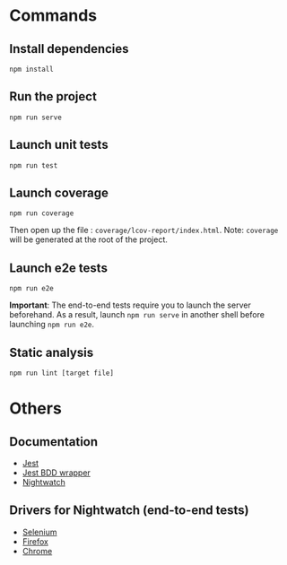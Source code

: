 # Commands
## Install dependencies
```
npm install
```

## Run the project
```
npm run serve
```

## Launch unit tests
```
npm run test
```

## Launch coverage
```
npm run coverage
```

Then open up the file : `coverage/lcov-report/index.html`. Note: `coverage` will be generated at the root of the project.

## Launch e2e tests
```
npm run e2e
```

**Important**: The end-to-end tests require you to launch the server beforehand. As a result, launch `npm run serve` in another shell before launching `npm run e2e`.

## Static analysis
```
npm run lint [target file]
```

# Others
## Documentation
- [Jest](https://jestjs.io/docs/en/using-matchers)
- [Jest BDD wrapper](https://github.com/konnorandrews/jest-bdd)
- [Nightwatch](https://nightwatchjs.org/guide)

## Drivers for Nightwatch (end-to-end tests)
- [Selenium](http://selenium-release.storage.googleapis.com/index.html)
- [Firefox](https://github.com/mozilla/geckodriver/releases)
- [Chrome](https://sites.google.com/a/chromium.org/chromedriver/downloads)
